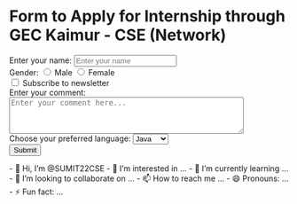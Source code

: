 <!DOCTYPE html>
<html lang="en">
<head>
    <meta charset="UTF-8">
    <meta name="viewport" content="width=device-width, initial-scale=1.0">
    <title>Form - Let's Learn It</title>
</head>
<body>
    <h1>Form to Apply for Internship through GEC Kaimur - CSE (Network)</h1>
    <form action="post">
        <div>
            <label for="username">Enter your name:</label>
            <input type="text" id="username" name="username" placeholder="Enter your name">
        </div>
        <div>
            <label>Gender:</label>
            <input type="radio" id="male" name="gender" value="male">
            <label for="male">Male</label>
            <input type="radio" id="female" name="gender" value="female">
            <label for="female">Female</label>
        </div>
        <div>
            <input type="checkbox" id="subscribe" name="subscribe" value="yes">
            <label for="subscribe">Subscribe to newsletter</label>
        </div>
        <div>
            <label for="comment">Enter your comment:</label>
            <br>
            <textarea id="comment" name="comment" rows="4" cols="50" placeholder="Enter your comment here..."></textarea>
        </div>
        <div>
            <label for="language">Choose your preferred language:</label>
            <select id="language" name="language">
                <option value="java">Java</option>
                <option value="css">CSS</option>
                <option value="html">HTML</option>
                <option value="python">Python</option>
                <option value="c++">C++</option>
                <option value="c">C</option>
            </select>
        </div>
        <div>
            <button type="submit">Submit</button>
        </div>
    </form>
</body>
</html>- 👋 Hi, I’m @SUMIT22CSE
- 👀 I’m interested in ...
- 🌱 I’m currently learning ...
- 💞️ I’m looking to collaborate on ...
- 📫 How to reach me ...
- 😄 Pronouns: ...
- ⚡ Fun fact: ...

<!---
SUMIT22CSE/SUMIT22CSE is a ✨ special ✨ repository because its `README.md` (this file) appears on your GitHub profile.
You can click the Preview link to take a look at your changes.
--->
